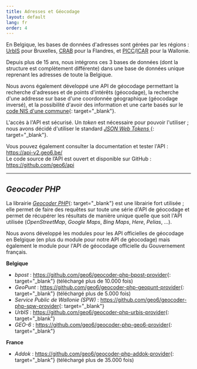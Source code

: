 ```yaml
---
title: Adresses et Géocodage
layout: default
lang: fr
order: 4
---
```


En Belgique, les bases de données d'adresses sont gérées par les régions : [UrbIS](https://cirb.brussels/fr/nos-solutions/urbis-solutions/urbis-data) pour Bruxelles, [CRAB](https://overheid.vlaanderen.be/informatie-vlaanderen/producten-diensten/centraal-referentieadressenbestand-crab) pour la Flandres, et [PICC](https://geoportail.wallonie.be/georeferentiel/PICC)/[ICAR](https://geoportail.wallonie.be/georeferentiel/icar) pour la Wallonie.

Depuis plus de 15 ans, nous intégrons ces 3 bases de données (dont la structure est complètement différente) dans une base de données unique reprenant les adresses de toute la Belgique.

Nous avons également développé une API de géocodage permettant la recherche d'adresses et de points d'intérêts (géocodage), la recherche d'une addresse sur base d'une coordonnée géographique (géocodage inversé), et la possibilité d'avoir des information et une carte basés sur le [code NIS d'une commune](https://statbel.fgov.be/fr/propos-de-statbel/methodologie/classifications/geographie){: target="_blank"}.

L'accès à l'API est sécurisé. Un *token* est nécessaire pour pouvoir l'utiliser ; nous avons décidé d'utiliser le standard [*JSON Web Tokens* ](https://jwt.io/){: target="_blank"}.

Vous pouvez également consulter la documentation et tester l'API : <https://api-v2.geo6.be/>  
Le code source de l’API est ouvert et disponible sur GitHub : <https://github.com/geo6/api>

---

##  *Geocoder PHP*

La librairie [*Geocoder PHP*](https://geocoder-php.org/){: target="_blank"} est une librairie fort utilisée ; elle permet de faire des requêtes sur toute une série d'API de géocodage et permet de récupérer les résultats de manière unique quelle que soit l'API utilisée (*OpenStreetMap*, *Google Maps*, *Bing Maps*, *Here*, *Pelias*, ...).

Nous avons développé les modules pour les API officielles de géocodage en Belgique (en plus du module pour notre API de géocodage) mais également le module pour l'API de géocodage officielle du Gouvernement français.

**Belgique**

* *bpost* : <https://github.com/geo6/geocoder-php-bpost-provider>{: target="_blank"} (téléchargé plus de 10.000 fois)
* *GeoPunt* : <https://github.com/geo6/geocoder-php-geopunt-provider>{: target="_blank"}  (téléchargé plus de 5.000 fois)
* *Service Public de Wallonie (SPW)* : <https://github.com/geo6/geocoder-php-spw-provider>{: target="_blank"} 
* *UrbIS* : <https://github.com/geo6/geocoder-php-urbis-provider>{: target="_blank"} 
* *GEO-6* : <https://github.com/geo6/geocoder-php-geo6-provider>{: target="_blank"} 

**France**

* *Addok* : <https://github.com/geo6/geocoder-php-addok-provider>{: target="_blank"}  (téléchargé plus de 35.000 fois)

